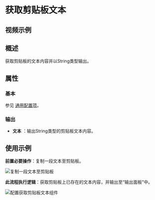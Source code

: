 # 获取剪贴板文本

## 视频示例

## 概述

获取剪贴板的文本内容并以String类型输出。

## 属性

### 基本

参见 [通用配置项](../Appendix/CommonConfigurationItems.md)。

### 输出

- **文本** ：输出String类型的剪贴板文本内容。

## 使用示例

**前置必要操作**：复制一段文本至剪贴板。

![复制一段文本至剪贴板](https://docimages.blob.core.chinacloudapi.cn/images/Activities/getClipboard-4.png)

**此流程执行逻辑**：获取剪贴板上已存在的文本内容，并输出至“输出面板”中。

![配置获取剪贴板文本组件](https://docimages.blob.core.chinacloudapi.cn/images/Activities/getClipboard-2.png)

